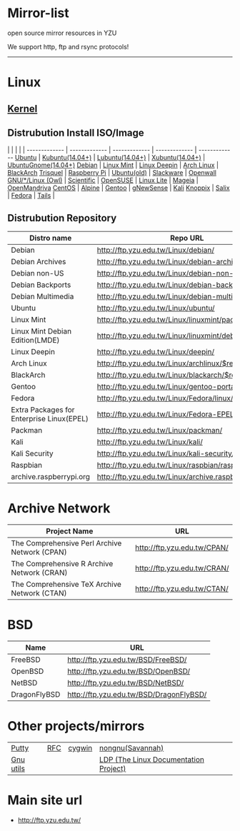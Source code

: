 Mirror-list
===========

open source mirror resources in YZU

We support http, ftp and rsync protocols!

---------

# Linux

## [Kernel](http://ftp.yzu.edu.tw/Linux/kernel/)

## Distrubution Install ISO/Image

 | | | | | 
------------- | ------------- | ------------- | ------------- | -------------
[Ubuntu](http://ftp.yzu.edu.tw/Linux/ubuntu-releases/) | [Kubuntu(14.04+)](http://ftp.yzu.edu.tw/Linux/ubuntu-cdimage/kubuntu/) |  [Lubuntu(14.04+)](http://ftp.yzu.edu.tw/Linux/ubuntu-cdimage/lubuntu/) | [Xubuntu(14.04+)](http://ftp.yzu.edu.tw/Linux/ubuntu-cdimage/xubuntu/) | [UbuntuGnome(14.04+)](http://ftp.yzu.edu.tw/Linux/ubuntu-cdimage/ubuntu-gnome/)
[Debian](http://ftp.yzu.edu.tw/Linux/debian-cd/) | [Linux Mint](http://ftp.yzu.edu.tw/Linux/linuxmint/isos/) | [Linux Deepin](http://ftp.yzu.edu.tw/Linux/deepin-cd/) | [Arch Linux](http://ftp.cse.yzu.edu.tw/Linux/archlinux/iso/) | [BlackArch](http://ftp.cse.yzu.edu.tw/Linux/blackarch/iso/)
[Trisquel](http://ftp.yzu.edu.tw/Linux/trisquel.iso/) | [Raspberry Pi](http://ftp.yzu.edu.tw/Linux/raspberrypi/) | [Ubuntu(old)](http://ftp.yzu.edu.tw/Linux/ubuntu-old-releases/releases/) | [Slackware](http://ftp.yzu.edu.tw/Linux/slackware/) | [Openwall GNU/*/Linux (Owl)](http://ftp.yzu.edu.tw/Linux/Owl/) |
 [Scientific](http://ftp.yzu.edu.tw/Linux/scientific/) | [OpenSUSE](http://ftp.yzu.edu.tw/Linux/openSUSE/distribution/) | [Linux Lite](http://ftp.yzu.edu.tw/Linux/linuxlite/isos/) | [Mageia](http://ftp.yzu.edu.tw/Linux/mageia/iso/) | [OpenMandriva](http://ftp.yzu.edu.tw/Linux/openmandriva/)
[CentOS](http://ftp.yzu.edu.tw/Linux/CentOS/) | [Alpine](http://ftp.yzu.edu.tw/Linux/alpine/) | [Gentoo](http://ftp.yzu.edu.tw/Linux/gentoo/releases/) | [gNewSense](http://ftp.yzu.edu.tw/Linux/gnewsense-cdimage/) | [Kali](http://ftp.yzu.edu.tw/Linux/kali-images/)
[Knoppix](http://ftp.yzu.edu.tw/Linux/knoppix/) | [Salix](http://ftp.yzu.edu.tw/Linux/salix/) | [Fedora](http://ftp.yzu.edu.tw/Linux/Fedora/linux/releases/) | [Tails](http://ftp.yzu.edu.tw/Linux/Tails/) |


## Distrubution Repository
Distro name | Repo URL
------------- | -------------
Debian | http://ftp.yzu.edu.tw/Linux/debian/
Debian Archives | http://ftp.yzu.edu.tw/Linux/debian-archive/
Debian non-US | http://ftp.yzu.edu.tw/Linux/debian-non-US/
Debian Backports | http://ftp.yzu.edu.tw/Linux/debian-backports/
Debian Multimedia | http://ftp.yzu.edu.tw/Linux/debian-multimedia/
Ubuntu | http://ftp.yzu.edu.tw/Linux/ubuntu/
Linux Mint | http://ftp.yzu.edu.tw/Linux/linuxmint/packages/
Linux Mint Debian Edition(LMDE) | http://ftp.yzu.edu.tw/Linux/linuxmint/debian/latest/
Linux Deepin | http://ftp.yzu.edu.tw/Linux/deepin/
Arch Linux | http://ftp.yzu.edu.tw/Linux/archlinux/$repo/os/$arch
BlackArch | http://ftp.yzu.edu.tw/Linux/blackarch/$repo/os/$arch
Gentoo | http://ftp.yzu.edu.tw/Linux/gentoo-portage/
Fedora | http://ftp.yzu.edu.tw/Linux/Fedora/linux/updates/
Extra Packages for Enterprise Linux(EPEL) | http://ftp.yzu.edu.tw/Linux/Fedora-EPEL/
Packman | http://ftp.yzu.edu.tw/Linux/packman/
Kali | http://ftp.yzu.edu.tw/Linux/kali/
Kali Security | http://ftp.yzu.edu.tw/Linux/kali-security/
Raspbian | http://ftp.yzu.edu.tw/Linux/raspbian/raspbian/
archive.raspberrypi.org | http://ftp.yzu.edu.tw/Linux/archive.raspberrypi.org/

# Archive Network
Project Name | URL
------------- | -------------
The Comprehensive Perl Archive Network (CPAN) | http://ftp.yzu.edu.tw/CPAN/
The Comprehensive R Archive Network (CRAN) | http://ftp.yzu.edu.tw/CRAN/
The Comprehensive TeX Archive Network (CTAN) | http://ftp.yzu.edu.tw/CTAN/

# BSD
Name | URL
------------- | -------------
FreeBSD | http://ftp.yzu.edu.tw/BSD/FreeBSD/
OpenBSD | http://ftp.yzu.edu.tw/BSD/OpenBSD/
NetBSD | http://ftp.yzu.edu.tw/BSD/NetBSD/
DragonFlyBSD | http://ftp.yzu.edu.tw/BSD/DragonFlyBSD/

# Other projects/mirrors

| | | | |
|------------- | ------------- | ------------- | -------------|
| [Putty](http://ftp.yzu.edu.tw/putty/) | [RFC](http://ftp.yzu.edu.tw/RFC/) | [cygwin](http://ftp.yzu.edu.tw/cygwin/) | [nongnu(Savannah)](http://ftp.yzu.edu.tw/nongnu/)|
| [Gnu utils](http://ftp.yzu.edu.tw/gnu/) | | | [LDP (The Linux Documentation Project)](http://ftp.yzu.edu.tw/Linux/LDP/) |

# Main site url
 - http://ftp.yzu.edu.tw/ 
